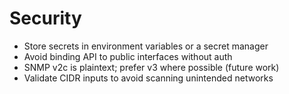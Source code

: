 # Security

- Store secrets in environment variables or a secret manager
- Avoid binding API to public interfaces without auth
- SNMP v2c is plaintext; prefer v3 where possible (future work)
- Validate CIDR inputs to avoid scanning unintended networks
